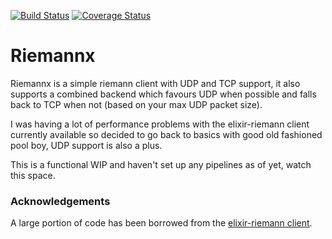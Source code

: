 [![Build Status](https://travis-ci.org/hazardfn/riemannx.svg?branch=master "Build Status")](http://travis-ci.org/hazardfn/riemannx)
[![Coverage Status](https://coveralls.io/repos/github/hazardfn/riemannx/badge.svg?branch=master)](https://coveralls.io/github/hazardfn/riemannx?branch=master)

Riemannx
========

Riemannx is a simple riemann client with UDP and TCP support, it also supports
a combined backend which favours UDP when possible and falls back to TCP when
not (based on your max UDP packet size).

I was having a lot of performance problems with the elixir-riemann client 
currently available so decided to go back to basics with good old fashioned
pool boy, UDP support is also a plus.

This is a functional WIP and haven't set up any pipelines as of yet, 
watch this space.

### Acknowledgements

A large portion of code has been borrowed from the  [elixir-riemann client](https://github.com/koudelka/elixir-riemann).
